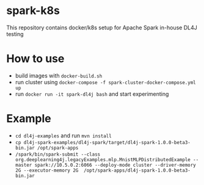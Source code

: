# spark-k8s
This repository contains docker/k8s setup for Apache Spark in-house DL4J testing

# How to use
- build images with `docker-build.sh`
- run cluster using `docker-compose -f spark-cluster-docker-compose.yml up`
- run `docker run -it spark-dl4j bash` and start experimenting

# Example
- `cd dl4j-examples` and run `mvn install`
- `cp dl4j-spark-examples/dl4j-spark/target/dl4j-spark-1.0.0-beta3-bin.jar /opt/spark-apps`
- `/spark/bin/spark-submit --class org.deeplearning4j.legacyExamples.mlp.MnistMLPDistributedExample --master spark://10.5.0.2:6066 --deploy-mode cluster --driver-memory 2G --executor-memory 2G  /opt/spark-apps/dl4j-spark-1.0.0-beta3-bin.jar`